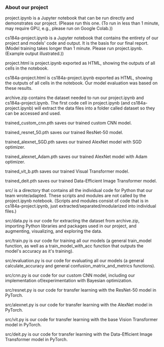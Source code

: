 ### About our project

project.ipynb is a Jupyter notebook that can be run directly and demonstrates our project. (Please run this one. (To run in less than 1 minute, may require GPU, e.g., please run on Google Colab.))

cs184a-project.ipynb is a Jupyter notebook that contains the entirety of our project and models' code and output. It is the basis for our final report. (Model training takes longer than 1 minute. Please run project.ipynb. (Example output illustrated.))

project.html is project.ipynb exported as HTML, showing the outputs of all cells in the notebook.

cs184a-project.html is cs184a-project.ipynb exported as HTML, showing the outputs of all cells in the notebook. Our model evaluation was based on these results.

archive.zip contains the dataset needed to run our project.ipynb and cs184a-project.ipynb. The first code cell in project.ipynb (and cs184a-project.ipynb) will extract the data files into a folder called dataset so they can be accessed and used.

trained_custom_cnn.pth saves our trained custom CNN model.

trained_resnet_50.pth saves our trained ResNet-50 model.

trained_alexnet_SGD.pth saves our trained AlexNet model with SGD optimizer.

trained_alexnet_Adam.pth saves our trained AlexNet model with Adam optimizer.

trained_vit_b.pth saves our trained Visual Transformer model.

trained_deit.pth saves our trained Data-Efficient Image Transformer model.

src/ is a directory that contains all the individual code for Python that our team wrote/adapted. These scripts and modules are not called by the project.ipynb notebook. (Scripts and modules consist of code that is in cs184a-project.ipynb, just extracted/separated/modularized into individual files.)

src/data.py is our code for extracting the dataset from archive.zip, importing Python libraries and packages used in our project, and augmenting, visualizing, and exploring the data.

src/train.py is our code for training all our models (a general train_model function, as well as a train_model_with_acc function that outputs the model's accuracy as it's training).

src/evaluation.py is our code for evaluating all our models (a general calculate_accuracy and general confusion_matrix_and_metrics functions).

src/cnn.py is our code for our custom CNN model, including our implementation of/experimentation with Bayesian optimization.

src/resnet.py is our code for transfer learning with the ResNet-50 model in PyTorch.

src/alexnet.py is our code for transfer learning with the AlexNet model in PyTorch.

src/vit.py is our code for transfer learning with the base Vision Transformer model in PyTorch.

src/deit.py is our code for transfer learning with the Data-Efficient Image Transformer model in PyTorch.
